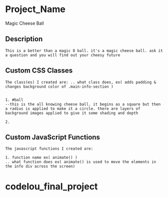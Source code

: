 # Project_Name 
Magic Cheese Ball

## Description
```
This is a better than a magic 8 ball. it's a magic cheese ball. ask it a question and you will find out your cheesy future

```



## Custom CSS Classes
```
The class(es) I created are: .. what class does, ex( adds padding & changes background color of .main-info-section )


1. #ball
--this is the all knowing cheese ball. it begins as a square but then a radius is applied to make it a circle. there are layers of background images applied to give it some shading and depth

2.

```



## Custom JavaScript Functions
```
The javascript functions I created are:

1. function name ex( animate() )
.. what function does ex( animate() is used to move the elements in the info div across the screen)

```
# codelou_final_project
